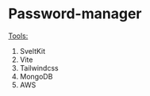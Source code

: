 # Password-manager

<ins>Tools:</ins>
  1. SveltKit
  2. Vite
  3. Tailwindcss
  5. MongoDB
  6. AWS
